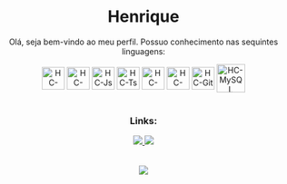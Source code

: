 <h1 align="center">Henrique</h1>

<p align="center">Olá, seja bem-vindo ao meu perfil. Possuo conhecimento nas sequintes linguagens:</p>

<div align="center">
  <img align="center" alt="HC-HTML" height="40" width="40" src="https://cdn.jsdelivr.net/gh/devicons/devicon/icons/html5/html5-original.svg">
  <img align="center" alt="HC-CSS" height="40" width="40" src="https://cdn.jsdelivr.net/gh/devicons/devicon/icons/css3/css3-original.svg">
  <img align="center" alt="HC-Js" height="40" width="40" src="https://cdn.jsdelivr.net/gh/devicons/devicon/icons/javascript/javascript-original.svg">
  <img align="center" alt="HC-Ts" height="40" width="40" src="https://cdn.jsdelivr.net/gh/devicons/devicon/icons/typescript/typescript-original.svg" />
  <img align="center" alt="HC-React" height="40" width="40" src="https://cdn.jsdelivr.net/gh/devicons/devicon/icons/react/react-original.svg">
  <img align="center" alt="HC-NodeJS" height="40" width="40" src="https://cdn.jsdelivr.net/gh/devicons/devicon/icons/nodejs/nodejs-original.svg">
  <img align="center" alt="HC-Git" height="40" width="40" src="https://cdn.jsdelivr.net/gh/devicons/devicon/icons/git/git-original.svg">
  <img align="center" alt="HC-MySQL" height="50" width="50" src="https://cdn.jsdelivr.net/gh/devicons/devicon/icons/mysql/mysql-original-wordmark.svg">
</div>

<br>

<h3 align="center">Links:</h3>
<div align="center">
  <a href="https://portfolio-henriquecontini.vercel.app/" target="_blank">
    <img src="https://img.shields.io/badge/website-000000?style=for-the-badge&logo=About.me&logoColor=white" target="_blank">
  </a>
  <a href="https://www.linkedin.com/in/henrique-contini-83a149215" target="_blank">
    <img src="https://img.shields.io/badge/LinkedIn-0077B5?style=for-the-badge&logo=linkedin&logoColor=white" target="_blank">
  </a>
</div>

<br>
<br>

<div align="center">
  <img src="https://github-readme-stats.vercel.app/api/top-langs/?username=HenriqueContini&theme=codeSTACKr"/>
</div>

